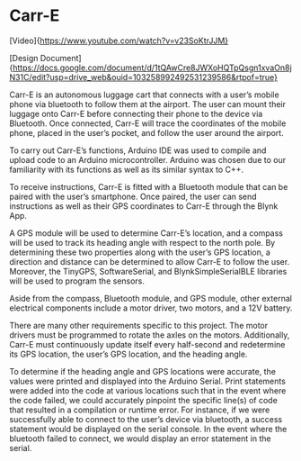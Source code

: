 # Carr-E

[Video]{https://www.youtube.com/watch?v=v23SoKtrJJM}

[Design Document]{https://docs.google.com/document/d/1tQAwCre8JWXoHQTpQsgn1xvaOn8jN31C/edit?usp=drive_web&ouid=103258992492531239586&rtpof=true}

Carr-E is an autonomous luggage cart that connects with a user’s mobile phone via bluetooth to follow them at the airport. The user can mount their luggage onto Carr-E before connecting their phone to the device via Bluetooth. Once connected, Carr-E will trace the coordinates of the mobile phone, placed in the user’s pocket, and follow the user around the airport.

To carry out Carr-E’s functions, Arduino IDE was used to compile and upload code to an Arduino microcontroller. Arduino was chosen due to our familiarity with its functions as well as its similar syntax to C++.

To receive instructions, Carr-E is fitted with a Bluetooth module that can be paired with the user’s smartphone. Once paired, the user can send instructions as well as their GPS coordinates to Carr-E through the Blynk App.

A GPS module will be used to determine Carr-E’s location, and a compass will be used to track its heading angle with respect to the north pole. By determining these two properties along with the user’s GPS location, a direction and distance can be determined to allow Carr-E to follow the user. Moreover, the TinyGPS, SoftwareSerial, and BlynkSimpleSerialBLE libraries will be used to program the sensors.

Aside from the compass, Bluetooth module, and GPS module, other external electrical components include a motor driver, two motors, and a 12V battery.

There are many other requirements specific to this project. The motor drivers must be programmed to rotate the axles on the motors. Additionally, Carr-E must continuously update itself every half-second and redetermine its GPS location, the user’s GPS location, and the heading angle.

To determine if the heading angle and GPS locations were accurate, the values were printed and displayed into the Arduino Serial. Print statements were added into the code at various locations such that in the event where the code failed, we could accurately pinpoint the specific line(s) of code that resulted in a compilation or runtime error. 
For instance, if we were successfully able to connect to the user’s device via bluetooth, a success statement would be displayed on the serial console. In the event where the bluetooth failed to connect, we would display an error statement in the serial.


